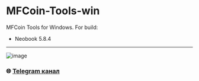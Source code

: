 
# MFCoin-Tools-win
MFCoin Tools for Windows.
For build:
* Neobook 5.8.4


---

![image](https://github.com/Sagleft/Sagleft/raw/master/image.png)

### :globe_with_meridians: [Telegram канал](https://t.me/+VIvd8j6xvm9iMzhi)

